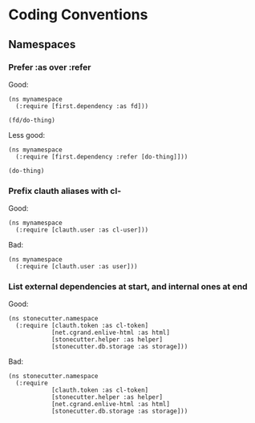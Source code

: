 # Coding Conventions

## Namespaces

### Prefer :as over :refer

Good:
```
(ns mynamespace
  (:require [first.dependency :as fd]))

(fd/do-thing)
```

Less good:
```
(ns mynamespace
  (:require [first.dependency :refer [do-thing]]))

(do-thing)
```

### Prefix clauth aliases with cl-

Good:
```
(ns mynamespace
  (:require [clauth.user :as cl-user]))
```

Bad:
```
(ns mynamespace
  (:require [clauth.user :as user]))
```

### List external dependencies at start, and internal ones at end

Good:
```
(ns stonecutter.namespace
  (:require [clauth.token :as cl-token]
            [net.cgrand.enlive-html :as html]
            [stonecutter.helper :as helper]
            [stonecutter.db.storage :as storage]))
```

Bad:
```
(ns stonecutter.namespace
  (:require
            [clauth.token :as cl-token]
            [stonecutter.helper :as helper]
            [net.cgrand.enlive-html :as html]
            [stonecutter.db.storage :as storage]))
```
